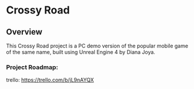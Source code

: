 # Crossy Road

## Overview

This Crossy Road project is a PC demo version of the popular mobile game of the same name, built using Unreal Engine 4 by Diana Joya.

### Project Roadmap:

trello: https://trello.com/b/jL9nAYQX

